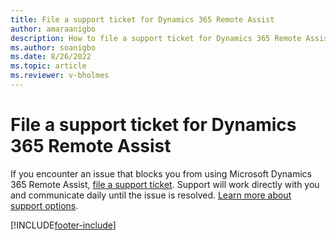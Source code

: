 ```yaml
---
title: File a support ticket for Dynamics 365 Remote Assist 
author: amaraanigbo
description: How to file a support ticket for Dynamics 365 Remote Assist
ms.author: soanigbo
ms.date: 8/26/2022
ms.topic: article
ms.reviewer: v-bholmes
---
```


# File a support ticket for Dynamics 365 Remote Assist 

If you encounter an issue that blocks you from using Microsoft Dynamics 365 Remote Assist, [file a support ticket](https://support.microsoft.com/hololens). Support will work directly with you and communicate daily until the issue is resolved. [Learn more about support options](/dynamics365/get-started/support/).


[!INCLUDE[footer-include](../includes/footer-banner.md)]
